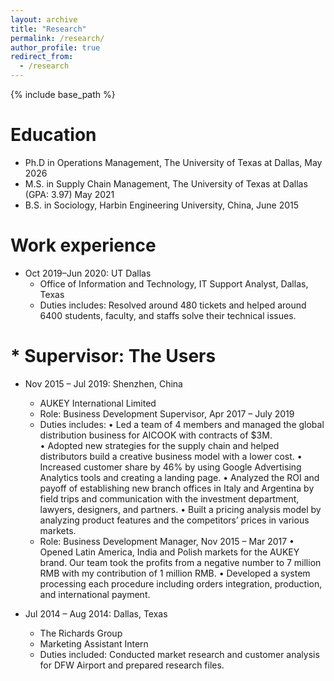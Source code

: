 ```yaml
---
layout: archive
title: "Research"
permalink: /research/
author_profile: true
redirect_from:
  - /research
---
```


{% include base_path %}

Education
======
* Ph.D in Operations Management, The University of Texas at Dallas, May 2026
* M.S. in Supply Chain Management, The University of Texas at Dallas (GPA: 3.97) May 2021
* B.S. in Sociology, Harbin Engineering University, China, June 2015

Work experience
======
* Oct 2019–Jun 2020: UT Dallas                               
  * Office of Information and Technology, IT Support Analyst, Dallas, Texas  
  * Duties includes: Resolved around 480 tickets and helped around 6400 students, faculty, and staffs solve their technical issues.
#  * Supervisor: The Users

* Nov 2015 – Jul 2019: Shenzhen, China
  * AUKEY International Limited
  * Role: Business Development Supervisor,  Apr 2017 – July 2019
  * Duties includes: 
    • Led a team of 4 members and managed the global distribution business for AICOOK with contracts of $3M.  
    • Adopted new strategies for the supply chain and helped distributors build a creative business model with a lower cost. 
    • Increased customer share by 46% by using Google Advertising Analytics tools and creating a landing page. 
    • Analyzed the ROI and payoff of establishing new branch offices in Italy and Argentina by field trips and communication with the investment department, lawyers, designers, and partners. 
    • Built a pricing analysis model by analyzing product features and the competitors’ prices in various markets.
  * Role: Business Development Manager, Nov 2015 – Mar 2017 
    • Opened Latin America, India and Polish markets for the AUKEY brand. Our team took the profits from a negative number to 7 million RMB with my contribution of 1 million RMB. 
    • Developed a system processing each procedure including orders integration, production, and international payment. 

* Jul 2014 – Aug 2014:  Dallas, Texas          
  * The Richards Group
  * Marketing Assistant Intern
  * Duties included: Conducted market research and customer analysis for DFW Airport and prepared research files.
